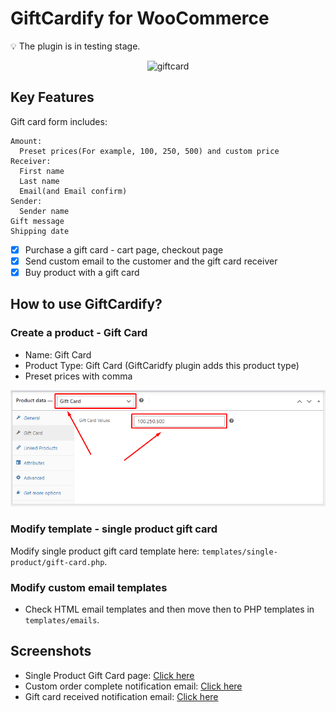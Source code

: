 # GiftCardify for WooCommerce

💡 The plugin is in testing stage.

<div align="center">
<img src="https://raw.githubusercontent.com/peppapig13132/GiftCardify-for-WooCommerce/main/assets/images/others/Gift-card.png"  alt="giftcard">
</div>

## Key Features

Gift card form includes:
```
Amount:
  Preset prices(For example, 100, 250, 500) and custom price
Receiver:
  First name
  Last name
  Email(and Email confirm)
Sender:
  Sender name
Gift message
Shipping date
```

- [x] Purchase a gift card - cart page, checkout page
- [x] Send custom email to the customer and the gift card receiver
- [x] Buy product with a gift card

## How to use GiftCardify?
### Create a product - Gift Card
- Name: Gift Card
- Product Type: Gift Card (GiftCaridfy plugin adds this product type)
- Preset prices with comma
<div align="center">
<img src="https://raw.githubusercontent.com/peppapig13132/GiftCardify-for-WooCommerce/main/assets/images/others/create-gift-card-product.png"  alt="edit-product">
</div>

### Modify template - single product gift card
Modify single product gift card template here: `templates/single-product/gift-card.php`.

### Modify custom email templates
- Check HTML email templates and then move then to PHP templates in `templates/emails`.

## Screenshots
- Single Product Gift Card page: [Click here](https://github.com/peppapig13132/GiftCardify-for-WooCommerce/blob/main/assets/images/others/single-product-gift-card.png)
- Custom order complete notification email: [Click here](https://github.com/peppapig13132/GiftCardify-for-WooCommerce/blob/main/assets/images/others/custom-order-completed-email-html.png)
- Gift card received notification email: [Click here](https://github.com/peppapig13132/GiftCardify-for-WooCommerce/blob/main/assets/images/others/gift-card-received-email-html.png)

